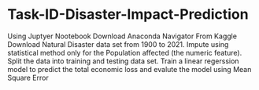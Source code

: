 # Task-ID-Disaster-Impact-Prediction
Using Juptyer Nootebook 
Download Anaconda Navigator
From Kaggle Download Natural Disaster data set from 1900 to 2021.
Impute using statistical method only for the Population  affected (the numeric feature).
Split the data into training and testing data set.
Train a linear regerssion model to predict the total economic loss and evalute the model using Mean Square Error
